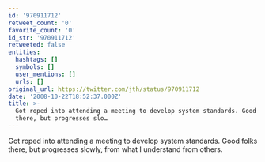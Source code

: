 ```yaml
---
id: '970911712'
retweet_count: '0'
favorite_count: '0'
id_str: '970911712'
retweeted: false
entities:
  hashtags: []
  symbols: []
  user_mentions: []
  urls: []
original_url: https://twitter.com/jth/status/970911712
date: '2008-10-22T18:52:37.000Z'
title: >-
  Got roped into attending a meeting to develop system standards. Good folks
  there, but progresses slo…
---
```


Got roped into attending a meeting to develop system standards. Good folks there, but progresses slowly, from what I understand from others.